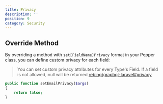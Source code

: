 ```yaml
---
title: Privacy
description: ''
position: 9
category: Security
---
```


## Override Method

By overriding a method with `set[FieldName]Privacy` format in your Pepper class, you can define custom privacy for each field:

> You can set custom privacy attributes for every Type's Field. If a field is not allowed, null will be returned [rebing/graphql-laravel#privacy](https://github.com/rebing/graphql-laravel#privacy)

```php
public function setEmailPrivacy($args)
{
    return false;
}
```
